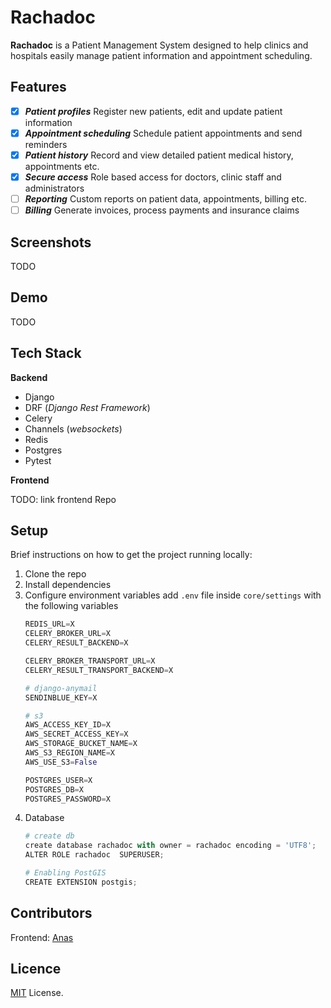 # Rachadoc

**Rachadoc** is a Patient Management System designed to help clinics and hospitals easily manage patient information and appointment scheduling.

## Features

- [x] ***Patient profiles*** Register new patients, edit and update patient information
- [x] ***Appointment scheduling*** Schedule patient appointments and send reminders
- [x] ***Patient history*** Record and view detailed patient medical history, appointments etc.
- [x] ***Secure access*** Role based access for doctors, clinic staff and administrators
- [ ] ***Reporting*** Custom reports on patient data, appointments, billing etc.
- [ ] ***Billing*** Generate invoices, process payments and insurance claims

## Screenshots

TODO

## Demo

TODO

## Tech Stack

**Backend**

- Django
- DRF (*Django Rest Framework*)
- Celery
- Channels (*websockets*)
- Redis
- Postgres
- Pytest

**Frontend**

TODO: link frontend Repo

## Setup

Brief instructions on how to get the project running locally:

1. Clone the repo
2. Install dependencies
3. Configure environment variables
    add `.env` file inside `core/settings` with the following variables
    ```python
    REDIS_URL=X
    CELERY_BROKER_URL=X
    CELERY_RESULT_BACKEND=X

    CELERY_BROKER_TRANSPORT_URL=X
    CELERY_RESULT_TRANSPORT_BACKEND=X

    # django-anymail
    SENDINBLUE_KEY=X

    # s3
    AWS_ACCESS_KEY_ID=X
    AWS_SECRET_ACCESS_KEY=X
    AWS_STORAGE_BUCKET_NAME=X
    AWS_S3_REGION_NAME=X
    AWS_USE_S3=False

    POSTGRES_USER=X
    POSTGRES_DB=X
    POSTGRES_PASSWORD=X
    ```
4. Database
    ```python
    # create db
    create database rachadoc with owner = rachadoc encoding = 'UTF8';
    ALTER ROLE rachadoc  SUPERUSER;

    # Enabling PostGIS
    CREATE EXTENSION postgis;
    ```

## Contributors ##

Frontend: [Anas](https://github.com/anasch132)

## Licence ##
[MIT](https://choosealicense.com/licenses/mit) License.